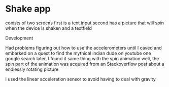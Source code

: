  # Shake app

conists of two screens
first is a text input
second has a picture that will spin when the device is shaken and a textfield

Development

Had problems figuring out how to use the accelerometers until I caved and embarked on a quest to find the mythical indian dude on youtube
one google search later, I found it
same thing with the spin animation
well, the spin part of the animation was acquired from an Stackoverflow post about a endlessly rotating picture

I used the linear acceleration sensor to avoid having to deal with gravity 

